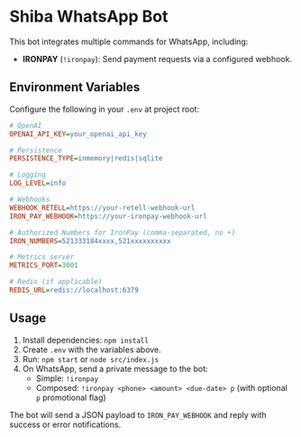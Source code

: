 # Shiba WhatsApp Bot

This bot integrates multiple commands for WhatsApp, including:

- **IRONPAY** (`!ironpay`): Send payment requests via a configured webhook.

## Environment Variables

Configure the following in your `.env` at project root:

```ini
# OpenAI
OPENAI_API_KEY=your_openai_api_key

# Persistence
PERSISTENCE_TYPE=inmemory|redis|sqlite

# Logging
LOG_LEVEL=info

# Webhooks
WEBHOOK_RETELL=https://your-retell-webhook-url
IRON_PAY_WEBHOOK=https://your-ironpay-webhook-url

# Authorized Numbers for IronPay (comma-separated, no +)
IRON_NUMBERS=521333184xxxx,521xxxxxxxxxx

# Metrics server
METRICS_PORT=3001

# Redis (if applicable)
REDIS_URL=redis://localhost:6379
```

## Usage

1. Install dependencies: `npm install`
2. Create `.env` with the variables above.
3. Run: `npm start` or `node src/index.js`
4. On WhatsApp, send a private message to the bot:
   - Simple: `!ironpay`
   - Composed: `!ironpay <phone> <amount> <due-date> p` (with optional `p` promotional flag)

The bot will send a JSON payload to `IRON_PAY_WEBHOOK` and reply with success or error notifications.
